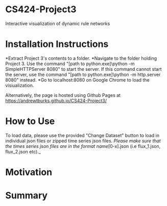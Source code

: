 # CS424-Project3
Interactive visualization of dynamic rule networks 


# Installation Instructions

*Extract Project 3's contents to a folder. 
*Navigate to the folder holding Project 3. Use the command "[path to python.exe]\python -m SimpleHTTPServer 8080" to start the server. If this command cannot start the server, use the command "[path to python.exe]\python -m http.server 8080" instead. 
*Go to localhost:8080 on Google Chrome to load the visiualization.

Alternatively, the page is hosted using Github Pages at https://andrewtburks.github.io/CS424-Project3/

# How to Use

To load data, please use the provided "Change Dataset" button to load in individual json files or zipped time series json files. _Please make sure that the times series json files are in the format name_[0-x].json (i.e flux_1.json, flux_2.json etc)._

# Motivation 

# Summary

